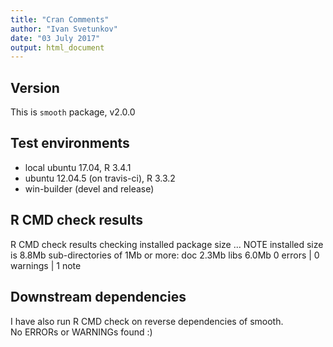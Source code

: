 ```yaml
---
title: "Cran Comments"
author: "Ivan Svetunkov"
date: "03 July 2017"
output: html_document
---
```

## Version
This is ``smooth`` package, v2.0.0

## Test environments
* local ubuntu 17.04, R 3.4.1
* ubuntu 12.04.5 (on travis-ci), R 3.3.2
* win-builder (devel and release)

## R CMD check results
R CMD check results
checking installed package size ... NOTE
  installed size is  8.8Mb
  sub-directories of 1Mb or more:
    doc    2.3Mb
    libs   6.0Mb
0 errors | 0 warnings | 1 note

## Downstream dependencies
I have also run R CMD check on reverse dependencies of smooth.  
No ERRORs or WARNINGs found :)

